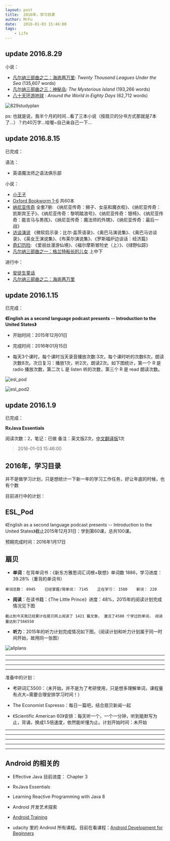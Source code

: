 ```yaml
---
layout: post
title:  2016年，学习目录
author: MrFu
date:   2016-01-03 15:46:00
tags:
    - Life
---
```



## update 2016.8.29

小说：

* [凡尔纳三部曲之二：海底两万里](https://www.shanbay.com/read/book/265/): *Twenty Thousand Leagues Under the Sea*  (135,607 words)
* [凡尔纳三部曲之三：神秘岛](https://www.shanbay.com/read/book/271/): *The Mysterious Island*  (193,266 words)
* [八十天环游地球](https://www.shanbay.com/read/book/361/) : *Around the World in Eighty Days* (62,712 words)

![829studyplan](/img/article/829studyplan.jpeg)

ps: 也就是说，我半个月的时间…看了三本小说（按扇贝的分书方式那就是7本了…）？约40万字…哇喔~自己亲自己一下…


## update 2016.8.15

已完成：

语法：

* 英语魔法师之语法俱乐部

小说：

* [小王子](https://www.shanbay.com/read/book/82/)
* [Oxford Bookworm 1-6](https://www.shanbay.com/read/books/topic/#topic7) 共60本
* [纳尼亚传奇](https://www.shanbay.com/read/books/topic/#topic82) 全套7册: 《纳尼亚传奇：狮子、女巫和魔衣柜》、《纳尼亚传奇：凯斯宾王子》、《纳尼亚传奇：黎明踏浪号》、《纳尼亚传奇：银椅》、《纳尼亚传奇：能言马与男孩》、《纳尼亚传奇：魔法师的外甥》、《纳尼亚传奇：最后一战》
* [访谈演说](https://www.shanbay.com/read/books/topic/#topic79) 《微软启示录：比尔·盖茨语录》、《奥巴马演说集》、《奥巴马访谈录》、《英女王演说集》、《布莱尔演说集》、《罗斯福炉边谈话：经济篇》
* [奇幻历险](https://www.shanbay.com/read/books/topic/#topic34): 《爱丽丝漫游仙境》、《福尔摩斯冒险史（上）》、《绿野仙踪》
* [凡尔纳三部曲之一：格兰特船长的儿女](https://www.shanbay.com/read/book/238/) 上中下

进行中：

* [安徒生童话](https://www.shanbay.com/read/book/97/)
* [凡尔纳三部曲之二：海底两万里](https://www.shanbay.com/read/book/265/) 


## update 2016.1.15

已完成：

**《English as a second language podcast presents -- Introduction to the United States》**  

* 开始时间：2015年12月01日

* 完成时间：2016年01月15日

* 每天3个课时，每个课时当天录音播放次数:3次，每个课时听的次数6次，朗读次数8次。次日复习：播放1次，听2次，朗读2次。如下图统计，第一个 R 是 radio 播放次数，第二次 L 是 listen 听的次数，第三个 R 是 read 朗读次数。

![esl_pod](/img/article/esl_pod.jpeg)

![esl_pod2](/img/article/esl_pod2.jpeg)


## update 2016.1.9
已完成：

**RxJava Essentials**

阅读次数：2，笔记：已做
备注：英文版2次，[中文翻译版](http://rxjava.yuxingxin.com/)1次



> 2016-01-03 15:46:00

## 2016年，学习目录

并不是做学习计划，只是想统计一下新一年的学习工作任务，好让年底的时候，也有个数

目前进行中的计划：

## ESL_Pod

《English as a second language podcast presents -- Introduction to the United States》截止2015年12月31日：学到第60课，总共100课。

预期完成时间：2016年1月17日

## 扇贝

* **单词**：在背单词书：《新东方雅思词汇词根+联想》单词数 1886，学习进度：39.28%（重背的单词书）

`单词总数： 8945    已经掌握/简单词： 7145    正在学习： 1580    新词： 220`

* **阅读**：在读书籍：《The Little Prince》进度：48%，2015年的阅读计划完成情况见下图

`截止到今天我已经累计在扇贝网上阅读了 1421 篇文章， 激活了4580 个学过的单词， 阅读量达到了566550 `

* **听力**：2015年的听力计划完成情况如下图，（阅读计划和听力计划属于同一时间开始，故用同一张图）


![allplans](/img/article/allplans.jpeg)

***
***
***
***

准备中的计划：

* 考研词汇5500：（未开始，并不是为了考研使用，只是想多理解单词，课程量有点大~需要合理安排学习时间！）

* The Economist Espresso：每日一篇吧，结合扇贝新闻一起

* 《Scientific American 60》安排：每天听一个，一个一分钟，听到能默写为止，背诵，换成1.5倍速度，依然能听懂为止。计划开始时间：未开始

***
***
***
***
***

## Android 的相关的

* Effective Java 目前进度： Chapter 3

* RxJava Essentials

* Learning Reactive Programming with Java 8

* Android 开发艺术探索

* [Android Training](http://developer.android.com/intl/zh-cn/training/index.html)

* udacity 里的 Android 所有课程。目前在看课程：[Android Development for Beginners](https://www.udacity.com/course/viewer#!/c-ud837/l-4330701752/e-4199918639/m-4329550835)




